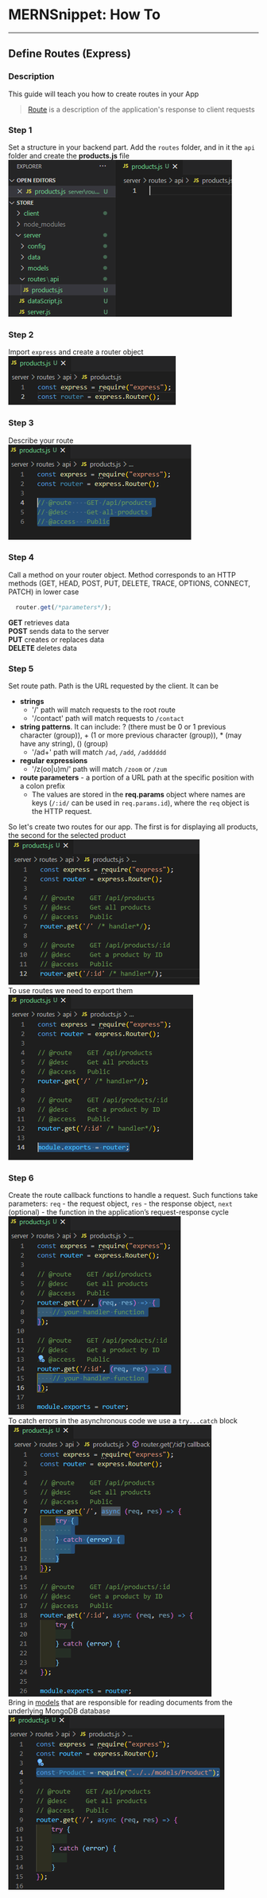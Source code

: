 # MERNSnippet: How To
---
## Define Routes (Express)

### Description
This guide will teach you how to create routes in your App <br />
> [Route](http://expressjs.com/en/starter/basic-routing.html) is a description of the application's response to client requests <br />

### Step 1
Set a structure in your backend part. Add the `routes` folder, and in it the `api` folder and create the **products.js** file<br/>
  ![1](img/1.png) <br />  
### Step 2   
Import `express` and create a router object <br />
  ![2](img/2.png) <br />
### Step 3
Describe your route <br />
  ![3](img/3.png) <br />
### Step 4
Call a method on your router object. Method corresponds to an HTTP methods (GET, HEAD, POST, PUT, DELETE, TRACE, OPTIONS, CONNECT, PATCH) in lower case<br />
```JavaScript
  router.get(/*parameters*/);
```
**GET** retrieves data<br />
**POST** sends data to the server <br />
**PUT** creates or replaces data <br />
**DELETE** deletes data<br />
### Step 5
Set route path. Path is the URL requested by the client. It can be<br />
  * **strings**
    - '/' path will match requests to the root route <br />
    - '/contact' path will match requests to `/contact` <br />
  * **string patterns**. It can include: ? (there must be 0 or 1 previous character (group)), + (1 or more previous character (group)), * (may have any string), () (group)
    - '/ad+' path will match `/ad`, `/add`, `/adddddd` <br />
  * **regular expressions**
    - '/z(oo|u)m/' path will match `/zoom` or `/zum` <br />
  * **route parameters** - a portion of a URL path at the specific position  with a colon prefix <br />
    - The values are stored in the **req.params** object where names are keys (`/:id/` can be used in `req.params.id`), where the `req` object is the HTTP request.

So let's create two routes for our app. The first is for displaying all products, the second for the selected product <br />
![4](img/4.png) <br />
To use routes we need to export them <br />
![5](img/5.png) <br />
### Step 6
Create the route callback functions to handle a request. Such functions take parameters: `req` - the request object, `res` - the response object, `next` (optional) - the function in the application’s request-response cycle <br />
![6](img/6.png) <br />
To catch errors in the asynchronous code we use a `try...catch` block <br />
![7](img/7.png) <br />
Bring in [models](https://github.com/andrewsinelnikov/ReactSnippet-How-To/blob/main/task17/README.md) that are responsible for reading documents from the underlying MongoDB database <br />
![8](img/8.png) <br />
